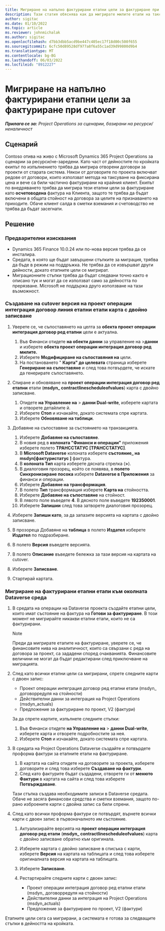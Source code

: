 ```yaml
---
title: Мигриране на напълно фактурирани етапни цели за фактуриране при cutover
description: Тази статия обяснява как да мигрирате милите етапи на таксуване на фиксирана цена, които са били фактурирани на клиента за отворени договори за проекти преди датата на пускане на живо.
author: sigitac
ms.date: 01/10/2022
ms.topic: article
ms.reviewer: johnmichalak
ms.author: sigitac
ms.openlocfilehash: d7bb3dbb5acd9be447c405ec17f18d00c500f655
ms.sourcegitcommit: 6cfc50d89528df977a8f6a55c1ad39d99800d9b4
ms.translationtype: MT
ms.contentlocale: bg-BG
ms.lasthandoff: 06/03/2022
ms.locfileid: "8912227"
---
```

# <a name="migrate-fully-invoiced-billing-milestones-at-cutover"></a>Мигриране на напълно фактурирани етапни цели за фактуриране при cutover

_**Прилага се за:** Project Operations за сценарии, базирани на ресурси/неналичност_

## <a name="scenario"></a>Сценарий

Contoso отива на живо с Microsoft Dynamics 365 Project Operations за сценарии за ресурси/не-заредени. Като част от дейностите по кройката екипът по изпълнението трябва да мигрира отворени договори за проекти от старата система. Някои от договорите по проекта включват редове от договори, които използват метода на таксуване на фиксирана цена и вече са били частично фактурирани на крайния клиент. Екипът по внедряването трябва да мигрира тези етапни цели за фактуриране като **осчетоводена** фактура на Клиента, защото те трябва да бъдат включени в общата стойност на договора за целите на признаването на приходите. Обаче клиент салда в сметки вземания и счетоводство не трябва да бъдат засегнати.

## <a name="solution"></a>Решение

### <a name="prerequisites"></a>Предварителни изисквания

- Dynamics 365 Finance 10.0.24 или по-нова версия трябва да се инсталира.
- Средата, в която ще бъдат завършени стъпките за миграция, трябва да бъде в режим на поддръжка. Не трябва да се извършват други дейности, докато етапните цели се мигрират.
- Миграционните стъпки трябва да бъдат следвани точно както е описано тук и могат да се използват само за дейността по прерязване. Microsoft не поддържа друго използване на тази възможност.

### <a name="create-a-cutover-version-of-the-project-operations-integration-contract-line-milestones-dual-write-map"></a>Създаване на cutover версия на проект операции интеграция договор линия етапни етапи карта с двойно записване 

1. Уверете се, че съпоставянето на целта за **обекта проект операции интеграция договор ред етапни** цели е актуална. 

    1. Във Финанси отидете **на обекти данни** за управление на \>**данни** и изберете **обекта проект операции интеграция договор ред милите.** 
    2. Изберете **Модифициране на съпоставяния на** цели. 
    3. На постановането " **Карта" до целевата** страница изберете **Генериране на съпоставяне** и след това потвърдете, че искате да генерирате съпоставянето.

2. Спиране и обновяване на **проект операции интеграция договор ред етапни** етапи (**msdyn\_ contractlinescheduleofvalues**) карта с двойно записване. 

    1. Отидете **на Управление на** \> **данни Dual-write**, изберете картата и отворете детайлите й. 
    2. Изберете **Стоп** и изчакайте, докато системата спре картата. 
    3. Изберете **Обновяване на таблици**.

3. Добавяне на съпоставяне за състоянието на транзакцията.

    1. Изберете **Добавяне на съпоставяне**.
    2. В новия ред в **колоната "Финанси и операции"** приложения изберете полето **ТРАНССТАТУС \[ТРАНССТАТУС\]**.
    3. В **Microsoft Dataverse** колоната изберете **състояние\_ на msdyn\[фактуристатус \]** фактура.
    4. В **колоната Тип** карта изберете дясната стрелка (**\>**).
    5. В диалоговия прозорец, който се появява, в **полето Синхронизиране посока** изберете **Dataverse в Приложения** за финанси и операции.
    6. Изберете **Добавяне на трансформация**.
    7. В полето **Тип** трансформация изберете **Карта на** стойността.
    8. Изберете **Добавяне на съпоставяне** на стойност.
    9. В лявото поле въведете **4**. В дясното поле въведете **192350001**. 
    10. Изберете **Запишии** след това затворете диалоговия прозорец.

4. Изберете **Запиши като**, за да запазите версията на картата с двойно записване. 
5. В прозореца Добавяне на **таблица** в полето **Издател** изберете **Издател** по подразбиране.
6. В полето **Версия** въведете версията.
7. В полето **Описание** въведете бележка за тази версия на картата на cutover. 
8. Изберете **Записване**.
9. Стартирай картата.

### <a name="migrate-invoiced-milestones-to-the-dataverse-environment"></a>Мигриране на фактурирани етапни етапи към околната Dataverse среда

1. В средата на операции на Dataverse проекта създайте етапни цели, които имат състояние на фактура на **Готови за фактуриране**. В този момент не мигрирайте никакви етапни етапи, които не са фактурирани.

    > [!NOTE]
    > Преди да мигрирате етапите на фактуриране, уверете се, че финансовите нива на аналитичност, които са свързани с реда на договора за проект, са зададени според очакванията. Финансовите величини не могат да бъдат редактирани след приключване на миграцията.

2. След като всички етапни цели са мигрирани, спрете следните карти с двоен запис:

    - Проект операции интеграция договор ред етапни етапи (msdyn\_ договорредуля на стойности)
    - Действителни данни за интеграция на Project Operations (msdyn\_actuals)
    - Предложение за фактуриране по проект, V2 (фактури)

    За да спрете картите, изпълнете следните стъпки:

    1. Във Финанси отидете **на Управление на** \> **данни Dual-write**, изберете карта и отворете подробностите за нея.
    2. Изберете **Стоп** и изчакайте, докато системата спре картата.

3. В средата на Project Operations Dataverse създайте и потвърдете проформа фактури за етапните етапи на фактуриране. 

    1. В картата на сайта отидете на договорите за проекта, изберете договорите и след това изберете **Създаване на фактури**.
    2. След като фактурите бъдат създадени, отворете ги от **менюто Фактури** в картата на сайта и след това изберете **Потвърждаване**.

    Тази стъпка създава необходимите записи в Dataverse средата. Обаче не засяга финансови средства и сметки вземания, защото по-рано изброените карти с двойна запис са били спрени.

4. След като всички проформа фактури се потвърдят, върнете всички карти с двоен запис в първоначалното им състояние.

    1. Актуализирайте версията на **проект операции интеграция договор ред етапи** (**msdyn\_ contractlinescheduleofvalues**) карта с двойно записване обратно към оригинала. 
    2. Изберете картата с двойно записване в списъка с карти, изберете **Версия** на картата на таблицата и след това изберете оригиналната версия на картата на таблицата.
    3. Изберете **Записване**.
    4. Рестартирайте следните карти с двоен запис:

        - Проект операции интеграция договор ред етапни етапи (msdyn\_ договорредуля на стойности)
        - Действителни данни за интеграция на Project Operations (msdyn\_actuals)
        - Предложение за фактуриране по проект, V2 (фактури)

Етапните цели сега са мигрирани, а системата е готова за следващите стъпки в дейността на кройката.
